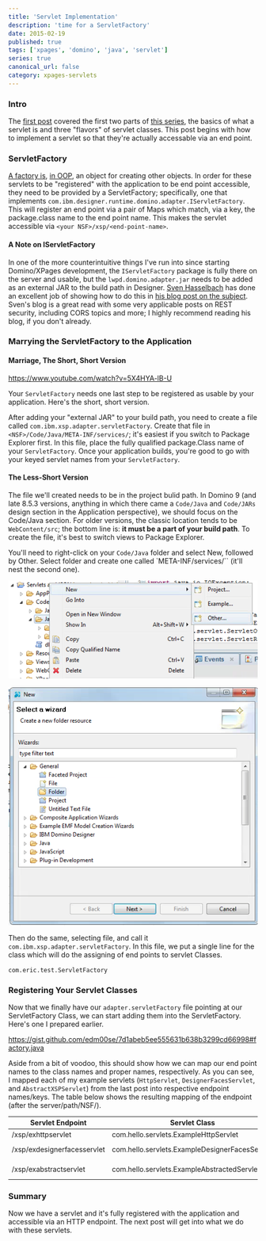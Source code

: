```yaml
---
title: 'Servlet Implementation'
description: 'time for a ServletFactory'
date: 2015-02-19
published: true
tags: ['xpages', 'domino', 'java', 'servlet']
series: true
canonical_url: false
category: xpages-servlets
---
```


<!-- {% include series.html %} -->
### Intro
The [first post](/xpages-servlets/servlet-intro-and-flavors) covered the first two parts of [this series](/servlet-series/), the basics of what a servlet is and three "flavors" of servlet classes. This post begins with how to implement a servlet so that they're actually accessable via an end point.

### ServletFactory
[A factory is](https://en.wikipedia.org/wiki/Factory_(object-oriented_programming)), [in OOP](https://en.wikipedia.org/wiki/Object-oriented_programming), an object for creating other objects. In order for these servlets to be "registered" with the application to be end point accessible, they need to be provided by a ServletFactory; specifically, one that implements `com.ibm.designer.runtime.domino.adapter.IServletFactory`. This will register an end point via a pair of <span data-toggle="tooltip" title="java.util.Map">Map</span>s which match, via a key, the package.class name to the end point name. This makes the servlet accessible via `<your NSF>/xsp/<end-point-name>`.

#### A Note on IServletFactory
In one of the more counterintuitive things I've run into since starting Domino/XPages development, the `IServletFactory` package is fully there on the server and usable, but the `lwpd.domino.adapter.jar` needs to be added as an external JAR to the build path in Designer. [Sven Hasselbach](https://hasselba.ch/blog/?page_id=70) has done an excellent job of showing how to do this in [his blog post on the subject](https://hasselba.ch/blog/?p=746). Sven's blog is a great read with some very applicable posts on REST security, including CORS topics and more; I highly recommend reading his blog, if you don't already.

### Marrying the ServletFactory to the Application

#### Marriage, The Short, Short Version

https://www.youtube.com/watch?v=5X4HYA-lB-U

Your `ServletFactory` needs one last step to be registered as usable by your application. Here's the short, short version.

After adding your "external JAR" to your build path, you need to create a file called `com.ibm.xsp.adapter.servletFactory`. Create that file in `<NSF>/Code/Java/META-INF/services/`; it's easiest if you switch to Package Explorer first. In this file, place the fully qualified package.Class name of your `ServletFactory`. Once your application builds, you're good to go with your keyed servlet names from your `ServletFactory`.


#### The Less-Short Version
The file we'll created needs to be in the project bulid path. In Domino 9 (and late 8.5.3 versions, anything in which there came a `Code/Java` and `Code/JARs` design section in the Application perspective), we should focus on the Code/Java section. For older versions, the classic location tends to be `WebContent/src`; the bottom line is: **it must be a part of your build path**. To create the file, it's best to switch views to Package Explorer.

You'll need to right-click on your `Code/Java` folder and select New, followed by Other. Select folder and create one called `META-INF/services/`` (it'll nest the second one).

![creating a folder/file resource in Package Explorer](./images/servlet/createNewResource-PkgExplorer.png)

![create a folder in Package Explorer](./images/servlet/createNewFolderFile-PkgExplorer.png)

Then do the same, selecting file, and call it `com.ibm.xsp.adapter.servletFactory`. In this file, we put a single line for the class which will do the assigning of end points to servlet Classes.

```
com.eric.test.ServletFactory
```


### Registering Your Servlet Classes
Now that we finally have our `adapter.servletFactory` file pointing at our ServletFactory Class, we can start adding them into the ServletFactory. Here's one I prepared earlier.

https://gist.github.com/edm00se/7d1abeb5ee555631b638b3299cd66998#factory.java

Aside from a bit of voodoo, this should show how we can map our end point names to the class names and proper names, respectively. As you can see, I mapped each of my example servlets (`HttpServlet`, `DesignerFacesServlet`, and `AbstractXSPServlet`) from the last post into respective endpoint names/keys. The table below shows the resulting mapping of the endpoint (after the server/path/NSF/).

| Servlet Endpoint                       | Servlet Class                                 | Name                 |
| -------------------------------------- | --------------------------------------------- | -------------------- |
| /xsp/exhttpservlet                     | com.hello.servlets.ExampleHttpServlet         | Example HttpServlet             |
| /xsp/exdesignerfacesservlet            | com.hello.servlets.ExampleDesignerFacesServlet| Example DesignerFacesServlet |
| /xsp/exabstractservlet                 | com.hello.servlets.ExampleAbstractedServlet   | Example AbstractXSPServlet |

### Summary
Now we have a servlet and it's fully registered with the application and accessible via an HTTP endpoint. The next post will get into what we do with these servlets.
